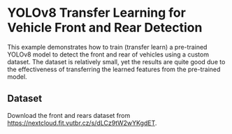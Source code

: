 # YOLOv8 Transfer Learning for Vehicle Front and Rear Detection
This example demonstrates how to train (transfer learn) a pre-trained YOLOv8 model to detect the front and rear of vehicles using a custom dataset. The dataset is relatively small, yet the results are quite good due to the effectiveness of transferring the learned features from the pre-trained model.

## Dataset
Download the front and rears dataset from https://nextcloud.fit.vutbr.cz/s/dLCz9tW2wYKgdET.
